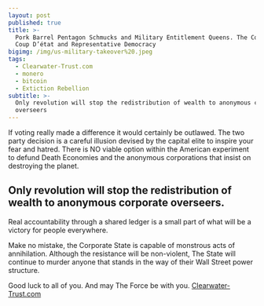 ```yaml
---
layout: post
published: true
title: >-
  Pork Barrel Pentagon Schmucks and Military Entitlement Queens. The Corporate
  Coup D’état and Representative Democracy
bigimg: /img/us-military-takeover%20.jpeg
tags:
  - Clearwater-Trust.com
  - monero
  - bitcoin
  - Extiction Rebellion
subtitle: >-
  Only revolution will stop the redistribution of wealth to anonymous corporate
  overseers
---
```


If voting really made a difference it would certainly be outlawed. The two party decision is a careful illusion devised by the capital elite to inspire your fear and hatred. There is NO viable option within the American experiment to defund Death Economies and the anonymous corporations that insist on destroying the planet.

## Only revolution will stop the redistribution of wealth to anonymous corporate overseers.
Real accountability through a shared ledger is a small part of what will be a victory for people everywhere.

Make no mistake, the Corporate State is capable of monstrous acts of annihilation. Although the resistance will be non-violent, The State will continue to murder anyone that stands in the way of their Wall Street power structure.

Good luck to all of you. And may The Force be with you. [Clearwater-Trust.com](https://clearwater-trust.com)
